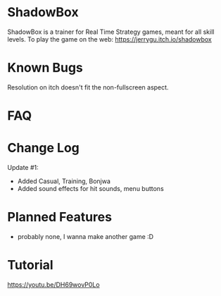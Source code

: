 # ShadowBox
ShadowBox is a trainer for Real Time Strategy games, meant for all skill levels.
To play the game on the web: https://jerrygu.itch.io/shadowbox

# Known Bugs
Resolution on itch doesn't fit the non-fullscreen aspect.

# FAQ

# Change Log
Update #1:
- Added Casual, Training, Bonjwa
- Added sound effects for hit sounds, menu buttons

# Planned Features
- probably none, I wanna make another game :D

# Tutorial
https://youtu.be/DH69wovP0Lo
